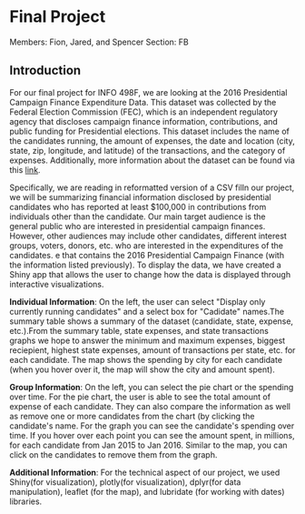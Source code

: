 
# **Final Project**
Members: Fion, Jared, and Spencer
Section: FB

## **Introduction** 

For our final project for INFO 498F, we are looking at the 2016 Presidential Campaign Finance Expenditure Data. This dataset was collected by the Federal Election Commission (FEC), which is an independent regulatory agency that discloses campaign finance information, contributions, and public funding for Presidential elections. This dataset includes the name of the candidates running, the amount of expenses, the date and location (city, state, zip, longitude, and latitude) of the transactions, and the category of expenses. Additionally, more information about the dataset can be found via this [link](http://www.fec.gov/disclosurep/pnational.do).


Specifically, we are reading in reformatted version of a CSV filIn our project, we will be summarizing financial information disclosed by presidential candidates who has reported at least $100,000 in contributions from individuals other than the candidate. Our main target audience is the general public who are interested in presidential campaign finances. However, other audiences may include other candidates, different interest groups, voters, donors, etc. who are interested in the expenditures of the candidates. e that contains the 2016 Presidential Campaign Finance (with the information listed previously). To display the data, we have created a Shiny app that allows the user to change how the data is displayed through interactive visualizations. 


**Individual Information**: On the left, the user can select "Display only currently running candidates" and a select box for "Cadidate" names.The summary table shows a summary of the dataset (candidate, state, expense, etc.).From the summary table, state expenses, and state transactions graphs we hope to answer the minimum and maximum expenses, biggest reciepient, highest state expenses, amount of transactions per state, etc. for each candidate. The map shows the spending by city for each candidate (when you hover over it, the map will show the city and amount spent). 
 

**Group Information**: On the left, you can select the pie chart or the spending over time. For the pie chart, the user is able to see the total amount of expense of each candidate. They can also compare the information as well as remove one or more candidates from the chart (by clicking the candidate's name. For the graph you can see the candidate's spending over time. If you hover over each point you can see the amount spent, in millions, for each candidate from Jan 2015 to Jan 2016. Similar to the map, you can click on the candidates to remove them from the graph. 


**Additional Information**: For the technical aspect of our project, we used Shiny(for visualization), plotly(for visualization), dplyr(for data manipulation), leaflet (for the map), and lubridate (for working with dates) libraries.


